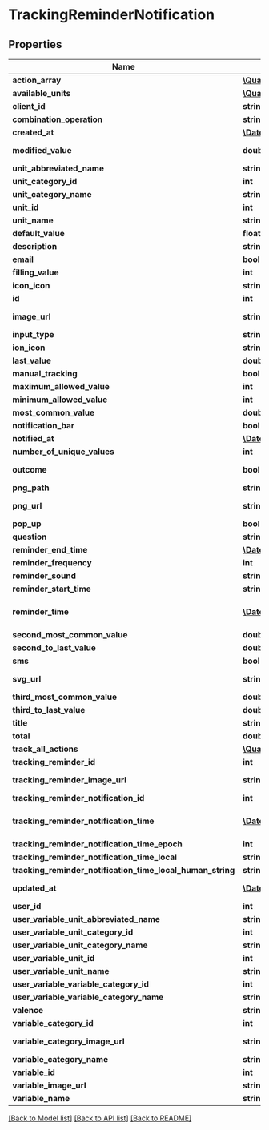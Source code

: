 # TrackingReminderNotification

## Properties
Name | Type | Description | Notes
------------ | ------------- | ------------- | -------------
**action_array** | [**\QuantiModo\Client\Model\TrackingReminderNotificationAction[]**](TrackingReminderNotificationAction.md) |  | 
**available_units** | [**\QuantiModo\Client\Model\Unit[]**](Unit.md) |  | 
**client_id** | **string** | clientId | [optional] 
**combination_operation** | **string** | The way multiple measurements are aggregated over time | [optional] 
**created_at** | [**\DateTime**](\DateTime.md) | Example: 2017-07-29 20:49:54 | [optional] 
**modified_value** | **double** | Is the user specified default value or falls back to the last value in user unit. Good for initializing input fields | [optional] 
**unit_abbreviated_name** | **string** | Example: /5 | [optional] 
**unit_category_id** | **int** | Example: 5 | [optional] 
**unit_category_name** | **string** | Example: Rating | [optional] 
**unit_id** | **int** | Example: 10 | [optional] 
**unit_name** | **string** | Example: 1 to 5 Rating | [optional] 
**default_value** | **float** | Default value to use for the measurement when tracking | [optional] 
**description** | **string** | Example: positive | [optional] 
**email** | **bool** | True if the reminders should be delivered via email | [optional] 
**filling_value** | **int** | Example: 0 | 
**icon_icon** | **string** | Example: ion-sad-outline | [optional] 
**id** | **int** | id for the specific PENDING tracking remidner | 
**image_url** | **string** | Example: https://rximage.nlm.nih.gov/image/images/gallery/original/55111-0129-60_RXNAVIMAGE10_B051D81E.jpg | [optional] 
**input_type** | **string** | Example: happiestFaceIsFive | [optional] 
**ion_icon** | **string** | Example: ion-happy-outline | [optional] 
**last_value** | **double** | Example: 3 | [optional] 
**manual_tracking** | **bool** | Example: 1 | [optional] 
**maximum_allowed_value** | **int** | Example: 5 | [optional] 
**minimum_allowed_value** | **int** | Example: 1 | [optional] 
**most_common_value** | **double** | Example: 3 | [optional] 
**notification_bar** | **bool** | True if the reminders should appear in the notification bar | [optional] 
**notified_at** | [**\DateTime**](\DateTime.md) | Example: | [optional] 
**number_of_unique_values** | **int** | Example: 5 | [optional] 
**outcome** | **bool** | Indicates whether or not the variable is usually an outcome of interest such as a symptom or emotion | [optional] 
**png_path** | **string** | Example: img/variable_categories/emotions.png | [optional] 
**png_url** | **string** | Example: https://app.quantimo.do/ionic/Modo/www/img/variable_categories/emotions.png | [optional] 
**pop_up** | **bool** | True if the reminders should appear as a popup notification | [optional] 
**question** | **string** | Example: How is your overall mood? | [optional] 
**reminder_end_time** | [**\DateTime**](\DateTime.md) | Example: | [optional] 
**reminder_frequency** | **int** | How often user should be reminded in seconds. Example: 86400 | [optional] 
**reminder_sound** | **string** | String identifier for the sound to accompany the reminder | [optional] 
**reminder_start_time** | **string** | Earliest time of day at which reminders should appear in UTC HH:MM:SS format | [optional] 
**reminder_time** | [**\DateTime**](\DateTime.md) | UTC ISO 8601 &#x60;YYYY-MM-DDThh:mm:ss&#x60; timestamp for the specific time the variable should be tracked in UTC.  This will be used for the measurement startTime if the track endpoint is used. | [optional] 
**second_most_common_value** | **double** | Example: 4 | [optional] 
**second_to_last_value** | **double** | Example: 1 | [optional] 
**sms** | **bool** | True if the reminders should be delivered via SMS | [optional] 
**svg_url** | **string** | Example: https://app.quantimo.do/ionic/Modo/www/img/variable_categories/emotions.svg | [optional] 
**third_most_common_value** | **double** | Example: 2 | [optional] 
**third_to_last_value** | **double** | Example: 2 | [optional] 
**title** | **string** | Example: Rate Overall Mood | [optional] 
**total** | **double** | Example: 3 | [optional] 
**track_all_actions** | [**\QuantiModo\Client\Model\TrackingReminderNotificationTrackAllAction[]**](TrackingReminderNotificationTrackAllAction.md) |  | 
**tracking_reminder_id** | **int** | id for the repeating tracking remidner | [optional] 
**tracking_reminder_image_url** | **string** | Example: https://rximage.nlm.nih.gov/image/images/gallery/original/55111-0129-60_RXNAVIMAGE10_B051D81E.jpg | [optional] 
**tracking_reminder_notification_id** | **int** | Example: 5072482 | [optional] 
**tracking_reminder_notification_time** | [**\DateTime**](\DateTime.md) | UTC ISO 8601 &#x60;YYYY-MM-DDThh:mm:ss&#x60; timestamp for the specific time the variable should be tracked in UTC.  This will be used for the measurement startTime if the track endpoint is used. | [optional] 
**tracking_reminder_notification_time_epoch** | **int** | Example: 1501534124 | [optional] 
**tracking_reminder_notification_time_local** | **string** | Example: 15:48:44 | [optional] 
**tracking_reminder_notification_time_local_human_string** | **string** | Example: 8PM Sun, May 1 | [optional] 
**updated_at** | [**\DateTime**](\DateTime.md) | When the record in the database was last updated. Use UTC ISO 8601 &#x60;YYYY-MM-DDThh:mm:ss&#x60;  datetime format. Time zone should be UTC and not local. | [optional] 
**user_id** | **int** | ID of User | [optional] 
**user_variable_unit_abbreviated_name** | **string** | Example: /5 | [optional] 
**user_variable_unit_category_id** | **int** | Example: 5 | [optional] 
**user_variable_unit_category_name** | **string** | Example: Rating | [optional] 
**user_variable_unit_id** | **int** | Example: 10 | [optional] 
**user_variable_unit_name** | **string** | Example: 1 to 5 Rating | [optional] 
**user_variable_variable_category_id** | **int** | Example: 1 | [optional] 
**user_variable_variable_category_name** | **string** | Example: Emotions | [optional] 
**valence** | **string** | Example: positive | [optional] 
**variable_category_id** | **int** | Example: 1 | [optional] 
**variable_category_image_url** | **string** | Example: https://maxcdn.icons8.com/Color/PNG/96/Cinema/theatre_mask-96.png | [optional] 
**variable_category_name** | **string** | Name of the variable category to be used when sending measurements | [optional] 
**variable_id** | **int** | Id for the variable to be tracked | [optional] 
**variable_image_url** | **string** | Example: | [optional] 
**variable_name** | **string** | Name of the variable to be used when sending measurements | [optional] 

[[Back to Model list]](../README.md#documentation-for-models) [[Back to API list]](../README.md#documentation-for-api-endpoints) [[Back to README]](../README.md)


